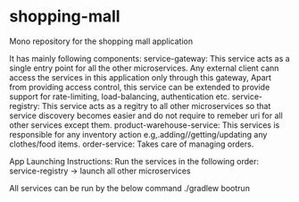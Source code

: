 # shopping-mall
Mono repository for the shopping mall application

It has  mainly following components:
service-gateway: This service acts as a single entry point for all the other microservices. Any external client cann access the services in this application only through this gateway, Apart from providing access control, this service can be extended to provide support for rate-limiting, load-balancing, authentication etc.
service-registry: This service acts as a regitry to all other microservices so that service discovery becomes easier and do not require to remeber uri for all other services except them.
product-warehouse-service: This services is responsible for any inventory action e.g,.adding//getting/updating any clothes/food items.
order-service: Takes care of managing orders.


App Launching Instructions:
Run the services in the following order:
service-registry -> launch all other microservices

All services can be run by the below command
./gradlew bootrun
